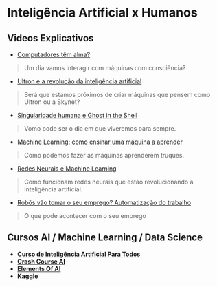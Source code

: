 # Inteligência Artificial x Humanos
## Videos Explicativos
-  [Computadores têm alma?](https://www.youtube.com/watch?v=mfIenNIAedw)
  >Um dia vamos interagir com máquinas com consciência?
-  [Ultron e a revolução da inteligência artificial](https://www.youtube.com/watch?v=CRy2g_-SqKY)
  >Será que estamos próximos de criar máquinas que pensem como Ultron ou a Skynet?
-  [Singularidade humana e Ghost in the Shell]( https://www.youtube.com/watch?v=Bpas8YUlXTA)
  >Vomo pode ser o dia em que viveremos para sempre.
-  [Machine Learning: como ensinar uma máquina a aprender](https://www.youtube.com/watch?v=mhe5e2B9bL8)
  >Como podemos fazer as máquinas aprenderem truques.
-  [Redes Neurais e Machine Learning](https://www.youtube.com/watch?v=1_c_MA1F-vU)
  >Como funcionam redes neurais que estão revolucionando a inteligência artificial.
-  [Robôs vão tomar o seu emprego? Automatização do trabalho](https://www.youtube.com/watch?v=OEo14_iw7ho)
  >O que pode acontecer com o seu emprego
## Cursos AI / Machine Learning / Data Science
-  **[Curso de Inteligência Artificial Para Todos](https://www.youtube.com/playlist?list=PLtQM10PgmGogjn0cikgWi8wpQUnV6ERkY)**
-  **[Crash Course AI](https://www.youtube.com/playlist?list=PL8dPuuaLjXtO65LeD2p4_Sb5XQ51par_b)**
-  **[Elements Of AI](https://course.elementsofai.com/)**
-  **[Kaggle](https://www.kaggle.com/learn/overview)**
